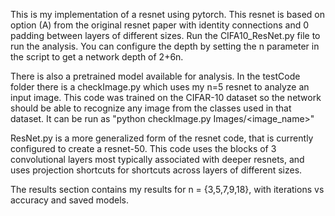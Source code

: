 This is my implementation of a resnet using pytorch. This resnet is based on option (A) from the original resnet paper with identity connections and 0 padding between layers of different sizes. Run the CIFA10_ResNet.py file to run the analysis. You can configure the depth by setting the n parameter in the script to get a network depth of 2+6n. 

There is also a pretrained model available for analysis. In the testCode folder there is a checkImage.py which uses my n=5 resnet to analyze an input image. This code was trained on the CIFAR-10 dataset so the network should be able to recognize any image from the classes used in that dataset. It can be run as "python checkImage.py Images/<image_name>"

ResNet.py is a more generalized form of the resnet code, that is currently configured to create a resnet-50. This code uses the blocks of 3 convolutional layers most typically associated with deeper resnets, and uses projection shortcuts for shortcuts across layers of different sizes.

The results section contains my results for n = {3,5,7,9,18}, with iterations vs accuracy and saved models. 
